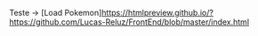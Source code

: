 Teste -> [Load Pokemon]https://htmlpreview.github.io/?https://github.com/Lucas-Reluz/FrontEnd/blob/master/index.html
